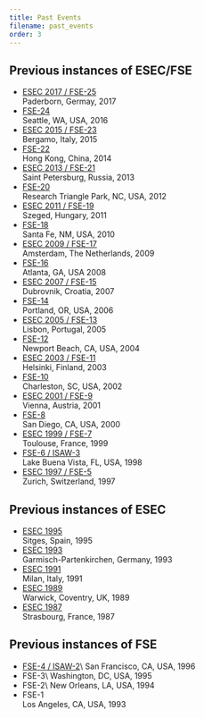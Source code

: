 ```yaml
---
title: Past Events
filename: past_events
order: 3
---
```


## Previous instances of ESEC/FSE

* [ESEC 2017 / FSE-25](http://esec-fse17.uni-paderborn.de/)  
  Paderborn, Germay, 2017
* [FSE-24](https://www.cs.ucdavis.edu/fse2016/)  
  Seattle, WA, USA, 2016
* [ESEC 2015 / FSE-23](http://esec-fse15.dei.polimi.it/)  
  Bergamo, Italy, 2015
* [FSE-22](https://fse22.gatech.edu/)  
  Hong Kong, China, 2014
* [ESEC 2013 / FSE-21](http://2013.esec-fse.org/)  
  Saint Petersburg, Russia, 2013
* [FSE-20](http://www.sigsoft.org/fse20/)  
  Research Triangle Park, NC, USA, 2012
* [ESEC 2011 / FSE-19](http://2011.esec-fse.org/)  
  Szeged, Hungary, 2011
* [FSE-18](http://fse18.cse.wustl.edu/)  
   Santa Fe, NM, USA, 2010
* [ESEC 2009 / FSE-17](http://www.esec-fse-2009.ewi.tudelft.nl/)  
  Amsterdam, The Netherlands, 2009 
* [FSE-16](http://www.cc.gatech.edu/conferences/fse16/)  
   Atlanta, GA, USA 2008 
* [ESEC 2007 / FSE-15](http://www.idt.mdh.se/esec-fse-2007/)  
   Dubrovnik, Croatia, 2007              
* [FSE-14](http://www.cs.uoregon.edu/fse-14/)  
   Portland, OR, USA, 2006 
* [ESEC 2005 / FSE-13](http://esecfse05.di.fct.unl.pt/)  
   Lisbon, Portugal, 2005  
* [FSE-12](http://www.isr.uci.edu/FSE-12/)  
   Newport Beach, CA, USA, 2004
* [ESEC 2003 / FSE-11](http://esecfse.cs.helsinki.fi/)  
   Helsinki, Finland, 2003  
* [FSE-10](http://www.isr.uci.edu/FSE-12/)  
  Charleston, SC, USA, 2002
* [ESEC 2001 / FSE-9](http://esec.ocg.at/)  
   Vienna, Austria, 2001  
* [FSE-8](http://www.cs.virginia.edu/fse8/)  
  San Diego, CA, USA, 2000
* [ESEC 1999 / FSE-7](http://www.cert.fr/anglais/dprs/esec99.html)  
   Toulouse, France, 1999  
* [FSE-6 / ISAW-3](http://www.ics.uci.edu/~dsr/fse6/)  
  Lake Buena Vista, FL, USA, 1998 
* [ESEC 1997 / FSE-5](http://www.ifi.unizh.ch/groups/req/esec97/)  
   Zurich, Switzerland, 1997
   
## Previous instances of ESEC
* [ESEC 1995](http://www.informatik.uni-trier.de/~ley/db/conf/esec/esec95.html)  
   Sitges, Spain, 1995
* [ESEC 1993](http://www.informatik.uni-trier.de/~ley/db/conf/esec/esec93.html)  
   Garmisch-Partenkirchen, Germany, 1993
* [ESEC 1991](http://www.informatik.uni-trier.de/~ley/db/conf/esec/esec91.html)  
   Milan, Italy, 1991
* [ESEC 1989](http://www.informatik.uni-trier.de/~ley/db/conf/esec/esec89.html)  
   Warwick, Coventry, UK, 1989
* [ESEC 1987](http://www.informatik.uni-trier.de/~ley/db/conf/esec/esec87.html)  
   Strasbourg, France, 1987

## Previous instances of FSE
* [FSE-4 / ISAW-2](http://www.cs.colorado.edu/users/isaw2/)\\
  San Francisco, CA, USA, 1996
* FSE-3\\
  Washington, DC, USA, 1995  
* FSE-2\\
  New Orleans, LA, USA, 1994  
* FSE-1   
  Los Angeles, CA, USA, 1993 
